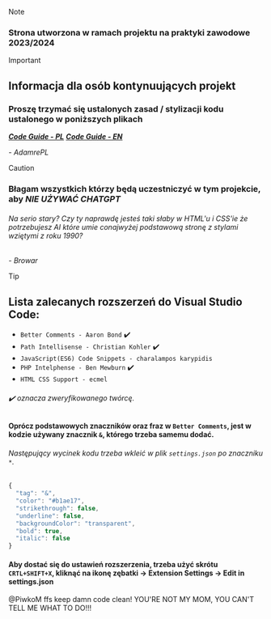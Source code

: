 
> [!NOTE]
> ### Strona utworzona w ramach projektu na praktyki zawodowe 2023/2024

> [!IMPORTANT]
> ## Informacja dla osób kontynuujących projekt
> ### Proszę trzymać się ustalonych zasad / stylizacji kodu ustalonego w poniższych plikach
> ***[Code Guide - PL](code-rules.pl.md "Standard kodowania tego projektu")***
> ***[Code Guide - EN](code-rules.en.md "This projects coding standard")***
> 
> *- AdamrePL*

> [!CAUTION]
> ### Błagam wszystkich którzy będą uczestniczyć w tym projekcie, aby ***NIE UŻYWAĆ CHATGPT***
> ###### Na serio stary? Czy ty naprawdę jesteś taki słaby w HTML'u i CSS'ie że potrzebujesz AI które umie conajwyżej podstawową stronę z stylami wziętymi z roku 1990?
> *- Browar*

> [!TIP]
> ## Lista zalecanych rozszerzeń do Visual Studio Code: 
> - `Better Comments - Aaron Bond` :heavy_check_mark:
> - `Path Intellisense - Christian Kohler` :heavy_check_mark:
> - `JavaScript(ES6) Code Snippets - charalampos karypidis`
> - `PHP Intelphense - Ben Mewburn` :heavy_check_mark:
> - `HTML CSS Support - ecmel`
> ###### :heavy_check_mark: oznacza zweryfikowanego twórcę.
> #### Oprócz podstawowych znaczników oraz fraz w `Better Comments`, jest w kodzie używany znacznik `&`, którego trzeba samemu dodać.
> ###### Następujący wycinek kodu trzeba wkleić w plik `settings.json` po znaczniku `*`.
> ```javascript
> {
>   "tag": "&",
>   "color": "#b1ae17",
>   "strikethrough": false,
>   "underline": false,
>   "backgroundColor": "transparent",
>   "bold": true,
>   "italic": false
> }
> ```
>#### Aby dostać się do ustawień rozszerzenia, trzeba użyć skrótu `CRTL+SHIFT+X`, kliknąć na ikonę zębatki -> Extension Settings -> Edit in settings.json


@PiwkoM ffs keep damn code clean!
YOU'RE NOT MY MOM, YOU CAN'T TELL ME WHAT TO DO!!!
